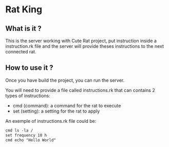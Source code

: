 # Rat King

## What is it ?

This is the server working with Cute Rat project, put instruction inside a instruction.rk file and the server will provide theses instructions to the next connected rat.

## How to use it ?

Once you have build the project, you can run the server.

You will need to provide a file called instructions.rk that can contains 2 types of instructions:
- cmd (command): a command for the rat to execute
- set (setting): a setting for the rat to apply

An exemple of instructions.rk file could be:
```txt
cmd ls -la /
set frequency 10 h
cmd echo "Hello World"
```
